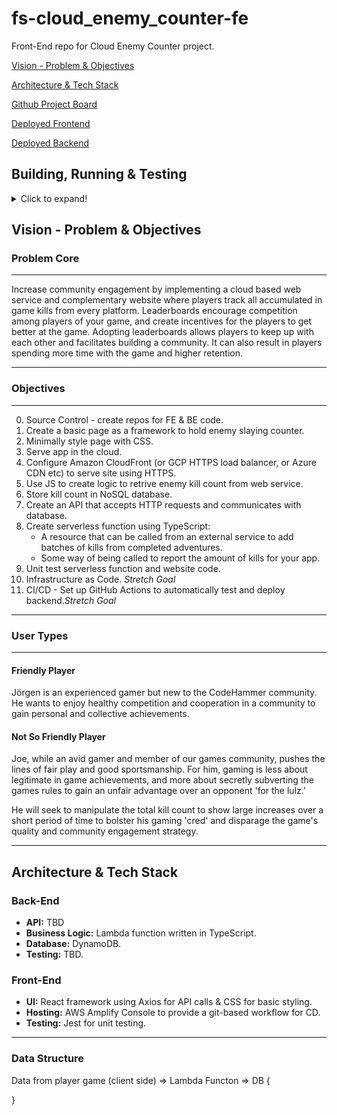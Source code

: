 # fs-cloud_enemy_counter-fe

Front-End repo for Cloud Enemy Counter project.

[Vision - Problem & Objectives](#vision)

[Architecture & Tech Stack](#tech)

[Github Project Board](https://github.com/users/gkando/projects/1)

[Deployed Frontend](https://master.d1p108p2yx9tvh.amplifyapp.com/)

[Deployed Backend](#)

## Building, Running & Testing

<details>
<summary>Click to expand!</summary>

First install dependencies:

```sh
yarn install
```

To run in hot module reloading mode:

```sh
yarn start
```

To create a production build:

```sh
yarn run build
```

To create a development build:

```sh
yarn run build-dev
```

## Running

Open the file `dist/index.html` in your browser

## Testing

To run unit tests:

```sh
yarn test
```

</details>

## <a name="vision"></a> Vision - Problem & Objectives

### Problem Core

---

Increase community engagement by implementing a cloud based web service and complementary website where players track all accumulated in game kills from every platform. Leaderboards encourage competition among players of your game, and create incentives for the players to get better at the game. Adopting leaderboards allows players to keep up with each other and facilitates building a community. It can also result in players spending more time with the game and higher retention.

---

### Objectives

---

0. Source Control - create repos for FE & BE code.
1. Create a basic page as a framework to hold enemy slaying counter.
2. Minimally style page with CSS.
3. Serve app in the cloud.
4. Configure Amazon CloudFront (or GCP HTTPS load balancer, or Azure CDN etc) to serve site using HTTPS.
5. Use JS to create logic to retrive enemy kill count from web service.
6. Store kill count in NoSQL database.
7. Create an API that accepts HTTP requests and communicates with database.
8. Create serverless function using TypeScript:
   - A resource that can be called from an external service to add batches of kills from completed adventures.
   - Some way of being called to report the amount of kills for your app.
9. Unit test serverless function and website code.
10. Infrastructure as Code. _Stretch Goal_
11. CI/CD - Set up GitHub Actions to automatically test and deploy backend._Stretch Goal_

---

### User Types

---

#### Friendly Player

Jörgen is an experienced gamer but new to the CodeHammer community. He wants to enjoy healthy competition and cooperation in a community to gain personal and collective achievements.

#### Not So Friendly Player

Joe, while an avid gamer and member of our games community, pushes the lines of fair play and good sportsmanship. For him, gaming is less about legitimate in game achievements, and more about secretly subverting the games rules to gain an unfair advantage over an opponent 'for the lulz.'

He will seek to manipulate the total kill count to show large increases over a short period of time to bolster his gaming 'cred' and disparage the game's quality and community engagement strategy.

---

## <a name="tech"></a> Architecture & Tech Stack

### Back-End

- **API:** TBD
- **Business Logic:** Lambda function written in TypeScript.
- **Database:** DynamoDB.
- **Testing:** TBD.

### Front-End

- **UI:** React framework using Axios for API calls & CSS for basic styling.
- **Hosting:** AWS Amplify Console to provide a git-based workflow for CD.
- **Testing:** Jest for unit testing.

---

### Data Structure

Data from player game (client side) => Lambda Functon => DB
{

}
